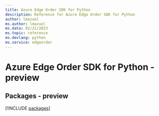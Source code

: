 ```yaml
---
title: Azure Edge Order SDK for Python
description: Reference for Azure Edge Order SDK for Python
author: lmazuel
ms.author: lmazuel
ms.data: 02/21/2023
ms.topic: reference
ms.devlang: python
ms.service: edgeorder
---
```

# Azure Edge Order SDK for Python - preview
## Packages - preview
[!INCLUDE [packages](edge-order-index.md)]